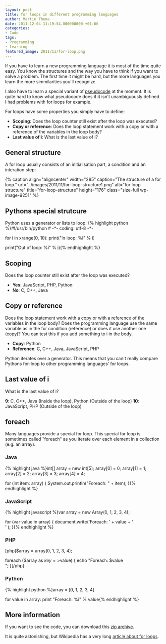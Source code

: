 ```yaml
---
layout: post
title: for loops in different programming languages
author: Martin Thoma
date: 2011-12-04 11:19:54.000000000 +01:00
categories:
- Code
tags:
- Programming
- learning
featured_image: 2011/11/for-loop.png
---
```

If you have to learn a new programming language it is most of the time quite easy. You know the structures and the way you have to think if you want to solve a problem. The first time it might be hard, but the more languages you learn the more simmilarities you'll recognize.

I also have to learn a special variant of <a href="http://en.wikipedia.org/wiki/Pseudocode">pseudocode</a> at the moment. It is quite hard to know what pseudocode does if it isn't unambiguously defined. I had problems with for loops for example.

For loops have some properties you simply have to define:
<ul>
  <li><strong>Scoping</strong>: Does the loop counter still exist after the loop was executed?</li>
  <li><strong>Copy or reference</strong>: Does the loop statement work with a copy or with a reference of the variables in the loop body?</li>
  <li><strong>Last value of i</strong>: What is the last value of i?</li>
</ul>

<h2>General structure</h2>
A for loop usually consists of an initialisation part, a condition and an interation step:

{% caption align="aligncenter" width="285" caption="The structure of a for loop." url="../images/2011/11/for-loop-structure1.png" alt="for loop structure" title="for-loop-structure" height="176" class="size-full wp-image-9251" %}

<h2>Pythons special strutcure</h2>
Python uses a generator or lists to loop:
{% highlight python %}#!/usr/bin/python
# -*- coding: utf-8 -*-

for i in xrange(0, 10):
	print("In loop: %i" % i)

print("Out of loop: %i" % i){% endhighlight %}

<h2>Scoping</h2>
Does the loop counter still exist after the loop was executed?
<ul>
    <li><strong>Yes</strong>: JavaScript, PHP, Python</li>
    <li><strong>No</strong>: C, C++, Java</li>
</ul>

<h2>Copy or reference</h2>
Does the loop statement work with a copy or with a reference of the variables in the loop body? Does the programming language use the same variable as in the for condition (reference) or does it use another one (copy)? You can test this if you add something to i in the body.
<ul>
    <li><strong>Copy</strong>: Python</li>
    <li><strong>Reference</strong>: C, C++, Java, JavaScript, PHP</li>
</ul>

Python iterates over a generator. This means that you can't really compare Pythons for-loop to other programming languages' for loops.

<h2>Last value of i</h2>
What is the last value of i?

<strong>9</strong>: C, C++, Java (Inside the loop), Python (Outside of the loop)
<strong>10</strong>: JavaScript, PHP (Outside of the loop)

<h2>foreach</h2>
Many languages provide a special for loop. This special for loop is sometimes called "foreach" as you iterate over each element in a collection (e.g. an array).

<h3>Java</h3>
{% highlight java %}int[] array = new int[5];
array[0] = 0;
array[1] = 1;
array[2] = 2;
array[3] = 3;
array[4] = 4;

for (int item: array) {
    System.out.println("Foreach: " + item);
}{% endhighlight %}

<h3>JavaScript</h3>
{% highlight javascript %}var array = new Array(0, 1, 2, 3, 4);

for (var value in array) {
    document.write('Foreach: ' + value + '<br/>' );
}{% endhighlight %}

<h3>PHP</h3>
[php]$array = array(0, 1, 2, 3, 4);

foreach ($array as $key=>$value) {
    echo "Foreach: $value<br/>";
}[/php]

<h3>Python</h3>
{% highlight python %}array = [0, 1, 2, 3, 4]

for value in array:
    print "Foreach: %i" % value{% endhighlight %}

<h2>More information</h2>
If you want to see the code, you can download this <a href='http://martin-thoma.com/wp-content/uploads/2011/12/for-loops.zip'>zip archive</a>.

It is quite astonishing, but Wikipedia has a very long <a href="http://en.wikipedia.org/wiki/For_loop">article about for loops</a>.
